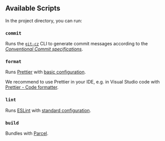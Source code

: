 ## Available Scripts

In the project directory, you can run:

### `commit`

Runs the [`git-cz`](https://github.com/streamich/git-cz) CLI to generate commit messages according to the [_Conventional Commit specifications_](https://www.conventionalcommits.org/en/v1.0.0/#specification).

### `format`

Runs [Prettier](https://prettier.io/) with [basic configuration](https://prettier.io/docs/en/configuration.html#basic-configuration).

We recommend to use Prettier in your IDE, e.g. in Visual Studio code with [Prettier - Code formatter](https://marketplace.visualstudio.com/items?itemName=esbenp.prettier-vscode).

### `lint`

Runs [ESLint](https://eslint.org/) with [standard configuration](https://standardjs.com/).

### `build`

Bundles with [Parcel](https://parceljs.org/features/cli/#parcel-build-%3Centries%3E).
